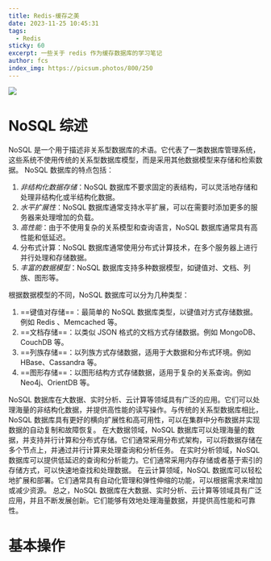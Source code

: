 ```yaml
---
title: Redis-缓存之美
date: 2023-11-25 10:45:31
tags:
  - Redis
sticky: 60
excerpt: 一些关于 redis 作为缓存数据库的学习笔记
author: fcs
index_img: https://picsum.photos/800/250
---
```

![](https://picsum.photos/800/250)
# NoSQL 综述
NoSQL 是一个用于描述非关系型数据库的术语。它代表了一类数据库管理系统，这些系统不使用传统的关系型数据库模型，而是采用其他数据模型来存储和检索数据。
NoSQL 数据库的特点包括：
1. *非结构化数据存储*：NoSQL 数据库不要求固定的表结构，可以灵活地存储和处理非结构化或半结构化数据。
2. *水平扩展性*：NoSQL 数据库通常支持水平扩展，可以在需要时添加更多的服务器来处理增加的负载。
3. *高性能*：由于不使用复杂的关系模型和查询语言，NoSQL 数据库通常具有高性能和低延迟。
4. 分布式计算：NoSQL 数据库通常使用分布式计算技术，在多个服务器上进行并行处理和存储数据。
5. *丰富的数据模型*：NoSQL 数据库支持多种数据模型，如键值对、文档、列族、图形等。

根据数据模型的不同，NoSQL 数据库可以分为几种类型：
1. ==键值对存储==：最简单的 NoSQL 数据库类型，以键值对方式存储数据。例如 Redis 、Memcached 等。
2. ==文档存储==：以类似 JSON 格式的文档方式存储数据。例如 MongoDB、CouchDB 等。
3. ==列族存储==：以列族方式存储数据，适用于大数据和分布式环境。例如 HBase、Cassandra 等。
4. ==图形存储==：以图形结构方式存储数据，适用于复杂的关系查询。例如 Neo4j、OrientDB 等。

NoSQL 数据库在大数据、实时分析、云计算等领域具有广泛的应用。它们可以处理海量的非结构化数据，并提供高性能的读写操作。与传统的关系型数据库相比，NoSQL 数据库具有更好的横向扩展性和高可用性，可以在集群中分布数据并实现数据的自动复制和故障恢复。
在大数据领域，NoSQL 数据库可以处理海量的数据，并支持并行计算和分布式存储。它们通常采用分布式架构，可以将数据存储在多个节点上，并通过并行计算来处理查询和分析任务。
在实时分析领域，NoSQL 数据库可以提供低延迟的查询和分析能力。它们通常采用内存存储或者基于索引的存储方式，可以快速地查找和处理数据。
在云计算领域，NoSQL 数据库可以轻松地扩展和部署。它们通常具有自动化管理和弹性伸缩的功能，可以根据需求来增加或减少资源。
总之，NoSQL 数据库在大数据、实时分析、云计算等领域具有广泛应用，并且不断发展创新。它们能够有效地处理海量数据，并提供高性能和可靠性。


# 基本操作


